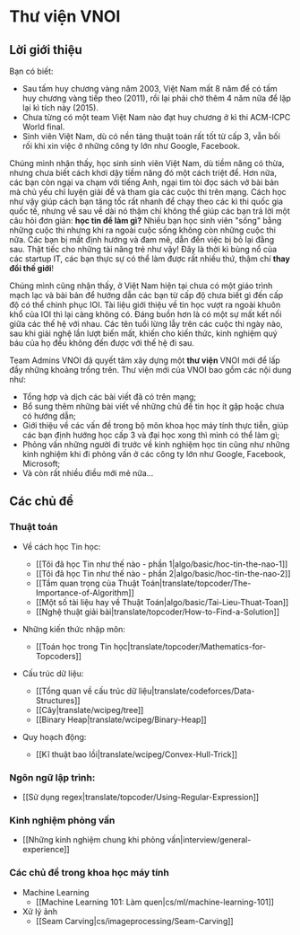 # Thư viện VNOI

## Lời giới thiệu

Bạn có biết:

- Sau tấm huy chương vàng năm 2003, Việt Nam mất 8 năm để có tấm huy chương vàng tiếp theo (2011), rồi lại phải chờ thêm 4 năm nữa để lặp lại kì tích này (2015).
- Chưa từng có một team Việt Nam nào đạt huy chương ở kì thi ACM-ICPC World final.
- Sinh viên Việt Nam, dù có nền tảng thuật toán rất tốt từ cấp 3, vẫn bối rối khi xin việc ở những công ty lớn như Google, Facebook.

Chúng mình nhận thấy, học sinh sinh viên Việt Nam, dù tiềm năng có thừa, nhưng chưa biết cách khơi dậy tiềm năng đó một cách triệt để. Hơn nữa, các bạn còn ngại va chạm với tiếng Anh, ngại tìm tòi đọc sách vở bài bản mà chủ yếu chỉ luyện giải đề và tham gia các cuộc thi trên mạng. Cách học như vậy giúp cách bạn tăng tốc rất nhanh để chạy theo các kì thi quốc gia quốc tế, nhưng về sau về dài nó thậm chí không thể giúp các bạn trả lời một câu hỏi đơn giản: **học tin để làm gì?** Nhiều bạn học sinh viên "sống" bằng những cuộc thi nhưng khi ra ngoài cuộc sống không còn những cuộc thi nữa. Các bạn bị mất định hướng và đam mê, dẫn đến việc bị bỏ lại đằng sau. Thật tiếc cho những tài năng trẻ như vậy! Đây là thời kì bùng nổ của các startup IT, các bạn thực sự có thể làm được rất nhiều thứ, thậm chí **thay đổi thế giới**!

Chúng mình cũng nhận thấy, ở Việt Nam hiện tại chưa có một giáo trình mạch lạc và bài bản để hướng dẫn các bạn từ cấp độ chưa biết gì đến cấp độ có thể chinh phục IOI. Tài liệu giới thiệu về tin học vượt ra ngoài khuôn khổ của IOI thì lại càng không có. Đáng buồn hơn là có một sự mất kết nối giữa các thế hệ với nhau. Các tên tuổi lừng lẫy trên các cuộc thi ngày nào, sau khi giải nghệ lần lượt biến mất, khiến cho kiến thức, kinh nghiệm quý báu của họ đều không đến được với thế hệ đi sau.

Team Admins VNOI đã quyết tâm xây dựng một **thư viện** VNOI mới để lấp đầy những khoảng trống trên. Thư viện mới của VNOI bao gồm các nội dung như:

- Tổng hợp và dịch các bài viết đã có trên mạng;
- Bổ sung thêm những bài viết về những chủ đề tin học ít gặp hoặc chưa có hướng dẫn;
- Giới thiệu về các vấn đề trong bộ môn khoa học máy tính thực tiễn, giúp các bạn định hướng học cấp 3 và đại học xong thì mình có thể làm gì;
- Phỏng vấn những người đi trước về kinh nghiệm học tin cũng như những kinh nghiệm khi đi phỏng vấn ở các công ty lớn như Google, Facebook, Microsoft; 
- Và còn rất nhiều điều mới mẻ nữa...


## Các chủ đề

### Thuật toán

- Về cách học Tin học:
    - [[Tôi đã học Tin như thế nào - phần 1|algo/basic/hoc-tin-the-nao-1]]
    - [[Tôi đã học Tin như thế nào - phần 2|algo/basic/hoc-tin-the-nao-2]]
    - [[Tầm quan trọng của Thuật Toán|translate/topcoder/The-Importance-of-Algorithm]]
    - [[Một số tài liệu hay về Thuật Toán|algo/basic/Tai-Lieu-Thuat-Toan]]
    - [[Nghệ thuật giải bài|translate/topcoder/How-to-Find-a-Solution]]

- Những kiến thức nhập môn:
    - [[Toán học trong Tin học|translate/topcoder/Mathematics-for-Topcoders]]

- Cấu trúc dữ liệu:
    - [[Tổng quan về cấu trúc dữ liệu|translate/codeforces/Data-Structures]]
    - [[Cây|translate/wcipeg/tree]]
    - [[Binary Heap|translate/wcipeg/Binary-Heap]]

- Quy hoạch động:
    - [[Kĩ thuật bao lồi|translate/wcipeg/Convex-Hull-Trick]]


### Ngôn ngữ lập trình:

- [[Sử dụng regex|translate/topcoder/Using-Regular-Expression]]

### Kinh nghiệm phỏng vấn

- [[Những kinh nghiệm chung khi phỏng vấn|interview/general-experience]]

### Các chủ đề trong khoa học máy tính

- Machine Learning
    - [[Machine Learning 101: Làm quen|cs/ml/machine-learning-101]]
- Xử lý ảnh
    - [[Seam Carving|cs/imageprocessing/Seam-Carving]]